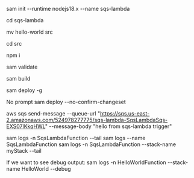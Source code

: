 sam init --runtime nodejs18.x --name sqs-lambda

cd sqs-lambda

mv hello-world src

cd src

npm i

sam validate

sam build

sam deploy -g

No prompt
sam deploy --no-confirm-changeset

aws sqs send-message --queue-url "https://sqs.us-east-2.amazonaws.com/524978277775/sqs-lambda-SqsLambdaSqs-EXS07lKkqHWL" --message-body "hello from sqs-lambda trigger"

sam logs -n SqsLambdaFunction --tail
sam logs --name SqsLambdaFunction
sam logs -n SqsLambdaFunction --stack-name myStack --tail

If we want to see debug output:
sam logs -n HelloWorldFunction --stack-name HelloWorld --debug
